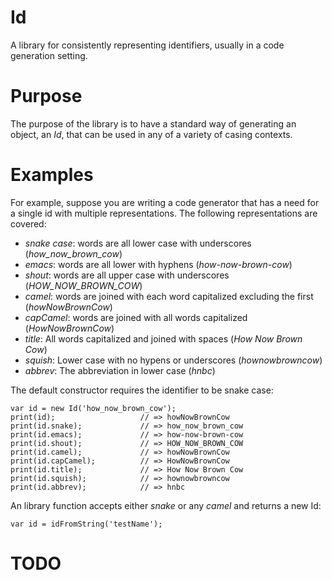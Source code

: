 # Id

<!--- custom <introduction> --->

A library for consistently representing identifiers, usually in a code
generation setting.

<!--- end <introduction> --->


# Purpose

<!--- custom <purpose> --->

The purpose of the library is to have a standard way of generating an
object, an _Id_, that can be used in any of a variety of casing
contexts.

<!--- end <purpose> --->


# Examples

<!--- custom <examples> --->

For example, suppose you are writing a code generator that has a need
for a single id with multiple representations. The following
representations are covered:

 * _snake case_: words are all lower case with underscores (_how\_now\_brown\_cow_)
 * _emacs_: words are all lower with hyphens (_how-now-brown-cow_)
 * _shout_: words are all upper case with underscores (_HOW\_NOW\_BROWN\_COW_)
 * _camel_: words are joined with each word capitalized excluding the first (_howNowBrownCow_)
 * _capCamel_: words are joined with all words capitalized (_HowNowBrownCow_)
 * _title_: All words capitalized and joined with spaces (_How Now Brown Cow_)
 * _squish_: Lower case with no hypens or underscores (_hownowbrowncow_)
 * _abbrev_: The abbreviation in lower case (_hnbc_)

The default constructor requires the identifier to be snake case:

    var id = new Id('how_now_brown_cow');
    print(id);                   // => howNowBrownCow        
    print(id.snake);             // => how_now_brown_cow     
    print(id.emacs);             // => how-now-brown-cow     
    print(id.shout);             // => HOW_NOW_BROWN_COW     
    print(id.camel);             // => howNowBrownCow        
    print(id.capCamel);          // => HowNowBrownCow        
    print(id.title);             // => How Now Brown Cow     
    print(id.squish);            // => hownowbrowncow        
    print(id.abbrev);            // => hnbc                  

An library function accepts either _snake_ or any _camel_ and returns a new Id:

    var id = idFromString('testName');

<!--- end <examples> --->


# TODO

<!--- custom <todos> --->
<!--- end <todos> --->


